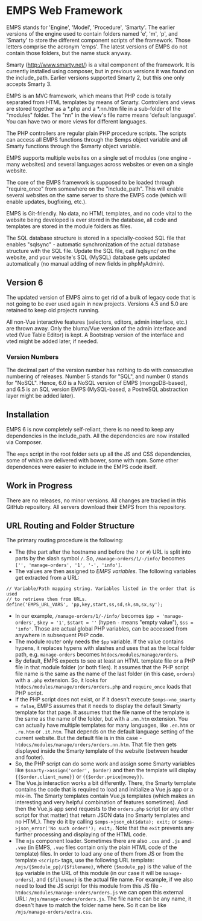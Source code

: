 # EMPS Web Framework

EMPS stands for 'Engine', 'Model', 'Procedure', 'Smarty'. The earlier versions 
of the engine used to contain folders named 'e', 'm', 'p', and 'Smarty' to store 
the different component scripts of the framework. Those letters comprise the 
acronym 'emps'. The latest versions of EMPS do not contain those folders, but 
the name stuck anyway.

Smarty (http://www.smarty.net/) is a vital component of the framework. It is currently
installed using composer, but in previous versions it was found on the include_path.
Earlier versions supported 
Smarty 2, but this one only accepts Smarty 3.

EMPS is an MVC framework, which means that PHP code is totally separated from HTML 
templates by means of Smarty. Controllers and views are stored together as a *.php 
and a *.nn.htm file in a sub-folder of the "modules" folder. The "nn" in the view's 
file name means 'default language'. You can have two or more views 
for different languages.

The PHP controllers are regular plain PHP procedure scripts. The scripts can access 
all EMPS functions through the $emps object variable and all Smarty functions through 
the $smarty object variable.

EMPS supports multiple websites on a single set of modules (one engine - many websites) 
and several languages across websites or even on a single website.

The core of the EMPS framework is supposed to be loaded through "require_once" from 
somewhere on the "include_path". This will enable several websites on the same server 
to share the EMPS code (which will enable updates, bugfixing, etc.).

EMPS is Git-friendly. No data, no HTML templates, and no code vital to the website 
being developed is ever stored in the database, all code and templates are stored 
in the module folders as files.

The SQL database structure is stored in a specially-cooked SQL file that enables 
"sqlsync" - automatic synchronization of the actual database structure with the 
SQL file. Update the SQL file, call /sqlsync/ on the website, and your website's 
SQL (MySQL) database gets updated automatically (no manual adding of new fields 
in phpMyAdmin).

## Version 6

The updated version of EMPS aims to get rid of a bulk of legacy code that is not going to
be ever used again in new projects. Versions 4.5 and 5.0 are retained to keep old projects 
running.

All non-Vue interactive features (selectors, editors, admin interface, etc.) are thrown
away. Only the bluma/Vue version of the admin interface and vted (Vue Table Editor) is
kept. A Bootstrap version of the interface and vted might be added later, if needed.

### Version Numbers

The decimal part of the version number has nothing to do with consecutive numbering of
releases. Number 5 stands for "SQL", and number 0 stands for "NoSQL". Hence, 6.0 is
a NoSQL version of EMPS (mongoDB-based), and 6.5 is an SQL version EMPS (MySQL-based,
a PostreSQL abstraction layer might be added later).

## Installation

EMPS 6 is now completely self-reliant, there is no need to keep any dependencies
in the include_path. All the dependencies are now installed via Composer.

The `emps` script in the root folder sets up all the JS and CSS dependencies,
some of which are delivered with bower, some with npm. Some other dependences were
easier to include in the EMPS code itself.

## Work in Progress

There are no releases, no minor versions. All changes are tracked in this GitHub
repository. All servers download their EMPS from this repository.

## URL Routing and Folder Structure

The primary routing procedure is the following:
* The (the part after the hostname and before the `?` or `#`) URL is split
into parts by the slash symbol `/`. So, `/manage-orders/1/-/info/` becomes 
`['', 'manage-orders', '1', '-', 'info']`. 
* The values are then assigned to *EMPS variables*. The following variables
get extracted from a URL:

```
// Variable/Path mapping string. Variables listed in the order that is used
// to retrieve them from URLs.
define('EMPS_URL_VARS', 'pp,key,start,ss,sd,sk,sm,sx,sy');
```
* In our example, `/manage-orders/1/-/info/` becomes `$pp = 'manage-orders'`,
`$key = '1'`, `$start = ''` (hypen `-` means "empty value"), `$ss = 'info'`. Those
are actual global PHP variables, can be accessed from anywhere in subsequent PHP code.
* The module router only needs the `$pp` variable. If the value contains hypens, it replaces
hypens with slashes and uses that as the local folder path, e.g. `manage-orders` becomes
`htdocs/modules/manage/orders`.
* By default, EMPS expects to see at least an HTML template file or a PHP file in that module folder 
(or both files). It assumes that the PHP script file name is the same as the name of the
last folder (in this case, `orders`) with a `.php` extension. So, it looks for
`htdocs/modules/manage/orders/orders.php` and `require_once` loads that PHP script.
* If the PHP script does not exist, or if it doesn't execute `$emps->no_smarty = false`, EMPS
assumes that it needs to display the default Smarty template for that page.
It assumes that the file name of the template is the same as the name of the folder, but 
with a `.nn.htm` extension. You can actually have multiple templates for many languages, like 
`.en.htm` or `.ru.htm` or `.it.htm`. That depends on the default language setting of the
current website. But the default file is in this case - 
`htdocs/modules/manage/orders/orders.nn.htm`. That file then gets displayed inside
the Smarty template of the website (between header and footer).
* So, the PHP script can do some work and assign some Smarty variables like 
`$smarty->assign('order', $order)` and then the template will display `{{$order.client_name}}` or
`{{$order.price|money}}`.
* The Vue.js interaction works a bit differently. There, the Smarty template contains
the code that is required to load and initialize a Vue.js app or a mix-in.
The Smarty templates contain Vue.js templates (which makes an interesting and very
helpful combination of features sometimes). 
And then the Vue.js
app send requests to the `orders.php` script (or any other script for that matter)
 that return JSON data (no Smarty templates and no HTML).
They do it by calling `$emps->json_ok($data); exit;` or `$emps->json_error('No such order!'); exit;`.
Note that the `exit` prevents any further processing and displaying of the HTML code.
* The `mjs` component loader. Sometimes there are also `.css` and `.js` and `.vue` (in EMPS, 
`.vue` files contain only the plain HTML code of the template) files.
In order to load any one of them from JS or from the template `<script>` tags,
use the following URL template: `/mjs/{$module_pp}/{$filename}`, where `{$module_pp}` is
the value of the `$pp` variable in the URL of this module (in our case it will be `manage-orders`),
and `{$filename}` is the actual file name. For example, if we also need to load the JS
script for this module from this JS file - `htdocs/modules/manage-orders/orders.js`
we can open this external URL: `/mjs/manage-orders/orders.js`. The file name can be any name,
it doesn't have to match the folder name here. So it can be like `/mjs/manage-orders/extra.css`.